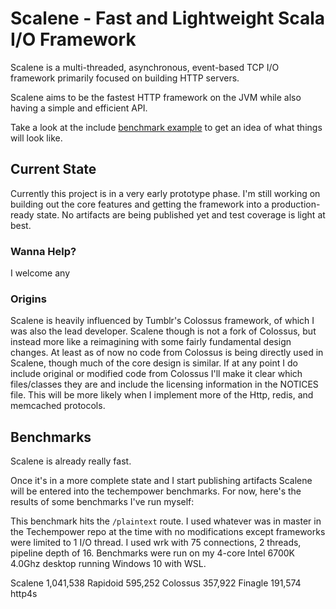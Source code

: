# Scalene - Fast and Lightweight Scala I/O Framework

Scalene is a multi-threaded, asynchronous, event-based TCP I/O framework
primarily focused on building HTTP servers.

Scalene aims to be the fastest HTTP framework on the JVM while also having a
simple and efficient API.

Take a look at the include [benchmark
example](benchmark/src/main/scala/Main.scala) to get an idea of what things
will look like.

## Current State 

Currently this project is in a very early prototype phase.  I'm still working
on building out the core features and getting the framework into a
production-ready state.  No artifacts are being published yet and test coverage
is light at best.

### Wanna Help?

I welcome any 

### Origins

Scalene is heavily influenced by Tumblr's Colossus framework, of which I was
also the lead developer. Scalene though is not a fork of Colossus, but instead
more like a reimagining with some fairly fundamental design changes.  At least
as of now no code from Colossus is being directly used in Scalene, though much
of the core design is similar.  If at any point I do include original or
modified code from Colossus I'll make it clear which files/classes they are and
include the licensing information in the NOTICES file.  This will be more
likely when I implement more of the Http, redis, and memcached protocols.


## Benchmarks

Scalene is already really fast.  

Once it's in a more complete state and I start publishing artifacts Scalene
will be entered into the techempower benchmarks.  For now, here's the results
of some benchmarks I've run myself:

This benchmark hits the `/plaintext` route.  I used whatever was in master in
the Techempower repo at the time with no modifications except frameworks were
limited to 1 I/O thread.  I used wrk with 75 connections, 2 threads, pipeline
depth of 16.  Benchmarks were run on my 4-core Intel 6700K 4.0Ghz desktop
running Windows 10 with WSL.

Scalene 1,041,538
Rapidoid  595,252
Colossus  357,922
Finagle 191,574
http4s


